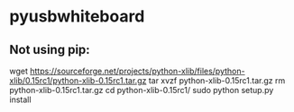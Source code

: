 # pyusbwhiteboard


## Not using pip:
wget https://sourceforge.net/projects/python-xlib/files/python-xlib/0.15rc1/python-xlib-0.15rc1.tar.gz
tar xvzf python-xlib-0.15rc1.tar.gz 
rm python-xlib-0.15rc1.tar.gz
cd python-xlib-0.15rc1/
sudo python setup.py install
